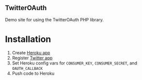 TwitterOAuth
------------

Demo site for using the TwitterOAuth PHP library.

Installation
============

1. Create [Heroku app](https://www.heroku.com)
2. Register [Twitter app](https://apps.twitter.com)
3. Set Heroku config vars for `CONSUMER_KEY`, `CONSUMER_SECRET`, and `OAUTH_CALLBACK`
4. Push code to Heroku
